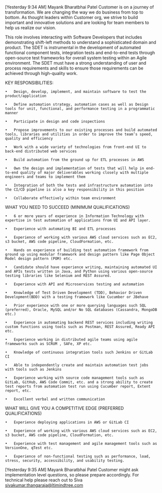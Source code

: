[Yesterday 9:34 AM] Mayank Bharatbhai Patel
Customer is on a journey of transformation. We are changing the way we do business from top to bottom. As thought leaders within Customer org, we strive to build important and innovative solutions and are looking for team members to help us realize our vision.

This role involves interacting with Software Developers that includes demonstrating shift-left methods to understand a sophisticated domain and product. The SDET is instrumental in the development of automated functional component tests, integration tests and end-to-end tests through open-source test frameworks for overall system testing within an Agile environment. The SDET must have a strong understanding of user and process requirements and skills to ensure those requirements can be achieved through high-quality work.

KEY RESPONSIBILITIES:

	•	Design, develop, implement, and maintain software to test the product/application

	•	Define automation strategy, automation cases as well as Design tools for unit, functional, and performance testing in a programmatic manner

	•	Participate in design and code inspections

	•	Propose improvements to our existing processes and build automated tools, libraries and utilities in order to improve the team’s speed, quality and efficiency

	•	Work with a wide variety of technologies from front-end UI to back-end distributed web services

	•	Build automation from the ground up for ETL processes in AWS

	•	Own the design and implementation of tests that will help in end-to-end quality of major deliverables working closely with multiple engineers and teams to implement them

	•	Integration of both the tests and infrastructure automation into the CI/CD pipeline is also a key responsibility in this position

	•	Collaborate effectively within team environment


WHAT YOU NEED TO SUCCEED (MINIMUM QUALIFICATIONS)

	•	6 or more years of experience in Information Technology with expertise in test automation of applications from UI and API layer.

	•	Experience with automating BI and ETL processes

	•	Experience of working with various AWS cloud services such as EC2, s3 bucket, AWS code pipeline, CloudFormation, etc.

	•	Hands on experience of building test automation framework from ground up using modular framework and design pattern like Page Object Model design pattern (POM) etc.

	•	Candidate should have experience writing, maintaining automated UI and APIs tests written in Java, and Python using various open-source testing libraries like Selenium and REST Assured.

	•	Experience with API and Microservices testing and automation

	•	Knowledge of Test Driven Development (TDD), Behavior Driven Development(BDD) with a testing framework like Cucumber or JBehave

	•	Prior experience with one or more querying languages such SQL (preferred), Oracle, MySQL and/or No SQL databases (Cassandra, MongoDB etc.)

	•	Experience in automating backend REST services including writing custom functions using tools such as Postman, REST Assured, Ready API etc.

	•	Experience working in distributed agile teams using agile frameworks such as SCRUM , SAFe, XP etc.

	•	Knowledge of continuous integration tools such Jenkins or GitLab CI

	•	Able to independently create and maintain automation test jobs with tools such as Jenkins

	•	Experience working with source code management tools such as GitLab, GitHub, AWS Code Commit, etc. and a strong ability to create test reports from automation test run using Cucumber report, Extent report, etc.

	•	Excellent verbal and written communication

WHAT WILL GIVE YOU A COMPETITIVE EDGE (PREFERRED QUALIFICATIONS)

	•	Experience deploying applications in AWS or GitLab CI

	•	Experience of working with various AWS cloud services such as EC2, s3 bucket, AWS code pipeline, CloudFormation, etc.

	•	Experience with test management and agile management tools such as VersionOne, qTest etc.

	•	Experience of non-functional testing such as performance, load, stress, security, accessibility, and usability testing.
[Yesterday 9:35 AM] Mayank Bharatbhai Patel
Customer might ask implementation level questions, so please prepare accordingly. For technical help please reach out to Siva sivakumar.thangaraja@ltimindtree.com
